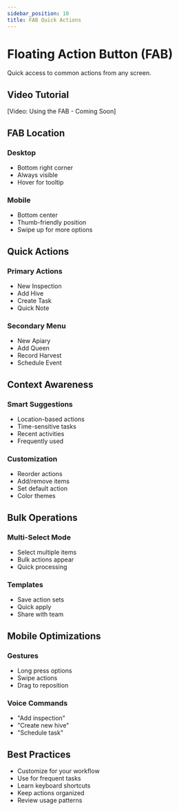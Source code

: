 ```yaml
---
sidebar_position: 10
title: FAB Quick Actions
---
```


# Floating Action Button (FAB)

Quick access to common actions from any screen.

## Video Tutorial
<div style={{textAlign: 'center', margin: '2rem 0'}}>
  <div style={{padding: '1rem', background: '#f0f0f0', borderRadius: '8px'}}>
    [Video: Using the FAB - Coming Soon]
  </div>
</div>

## FAB Location

### Desktop
- Bottom right corner
- Always visible
- Hover for tooltip

### Mobile
- Bottom center
- Thumb-friendly position
- Swipe up for more options

## Quick Actions

### Primary Actions
- New Inspection
- Add Hive
- Create Task
- Quick Note

### Secondary Menu
- New Apiary
- Add Queen
- Record Harvest
- Schedule Event

## Context Awareness

### Smart Suggestions
- Location-based actions
- Time-sensitive tasks
- Recent activities
- Frequently used

### Customization
- Reorder actions
- Add/remove items
- Set default action
- Color themes

## Bulk Operations

### Multi-Select Mode
- Select multiple items
- Bulk actions appear
- Quick processing

### Templates
- Save action sets
- Quick apply
- Share with team

## Mobile Optimizations

### Gestures
- Long press options
- Swipe actions
- Drag to reposition

### Voice Commands
- "Add inspection"
- "Create new hive"
- "Schedule task"

## Best Practices

- Customize for your workflow
- Use for frequent tasks
- Learn keyboard shortcuts
- Keep actions organized
- Review usage patterns